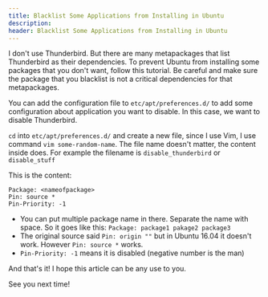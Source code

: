 ```yaml
---
title: Blacklist Some Applications from Installing in Ubuntu
description:
header: Blacklist Some Applications from Installing in Ubuntu
---
```

I don't use Thunderbird. But there are many metapackages that list Thunderbird as their dependencies. To prevent Ubuntu from installing some packages that you don't want, follow this tutorial. Be careful and make sure the package that you blacklist is not a critical dependencies for that metapackages.

You can add the configuration file to `etc/apt/preferences.d/` to add some configuration about application you want to disable. In this case, we want to disable Thunderbird.

`cd` into `etc/apt/preferences.d/` and create a new file, since I use Vim, I use command `vim some-random-name`. The file name doesn't matter, the content inside does. For example the filename is `disable_thunderbird` or `disable_stuff`

This is the content:

```
Package: <nameofpackage>
Pin: source *
Pin-Priority: -1
```

* You can put multiple package name in there. Separate the name with space. So it goes like this: `Package: package1 pakage2 package3`
* The original source said `Pin: origin ""` but in Ubuntu 16.04 it doesn't work. However `Pin: source *` works.
* `Pin-Priority: -1` means it is disabled (negative number is the man)

And that's it! I hope this article can be any use to you.

See you next time!
